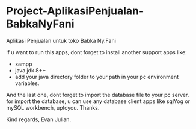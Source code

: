 # Project-AplikasiPenjualan-BabkaNyFani
Aplikasi Penjualan untuk toko Babka Ny.Fani

if u want to run this apps, dont forget to install another support apps like:
- xampp
- java jdk 8++
- add your java directory folder to your path in your pc environment variables.

And the last one, dont forget to import the database file to your pc server.
for import the database, u can use any database client apps like sqlYog or mySQL workbench, uptoyou.
Thanks.

Kind regards,
Evan Julian.

